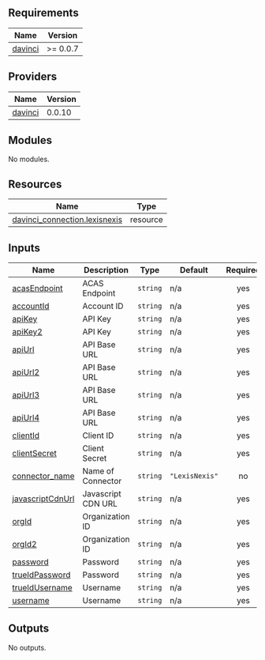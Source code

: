 <!-- BEGIN_TF_DOCS -->
## Requirements

| Name | Version |
|------|---------|
| <a name="requirement_davinci"></a> [davinci](#requirement\_davinci) | >= 0.0.7 |

## Providers

| Name | Version |
|------|---------|
| <a name="provider_davinci"></a> [davinci](#provider\_davinci) | 0.0.10 |

## Modules

No modules.

## Resources

| Name | Type |
|------|------|
| [davinci_connection.lexisnexis](https://registry.terraform.io/providers/samir-gandhi/davinci/latest/docs/resources/connection) | resource |

## Inputs

| Name | Description | Type | Default | Required |
|------|-------------|------|---------|:--------:|
| <a name="input_acasEndpoint"></a> [acasEndpoint](#input\_acasEndpoint) | ACAS Endpoint | `string` | n/a | yes |
| <a name="input_accountId"></a> [accountId](#input\_accountId) | Account ID | `string` | n/a | yes |
| <a name="input_apiKey"></a> [apiKey](#input\_apiKey) | API Key | `string` | n/a | yes |
| <a name="input_apiKey2"></a> [apiKey2](#input\_apiKey2) | API Key | `string` | n/a | yes |
| <a name="input_apiUrl"></a> [apiUrl](#input\_apiUrl) | API Base URL | `string` | n/a | yes |
| <a name="input_apiUrl2"></a> [apiUrl2](#input\_apiUrl2) | API Base URL | `string` | n/a | yes |
| <a name="input_apiUrl3"></a> [apiUrl3](#input\_apiUrl3) | API Base URL | `string` | n/a | yes |
| <a name="input_apiUrl4"></a> [apiUrl4](#input\_apiUrl4) | API Base URL | `string` | n/a | yes |
| <a name="input_clientId"></a> [clientId](#input\_clientId) | Client ID | `string` | n/a | yes |
| <a name="input_clientSecret"></a> [clientSecret](#input\_clientSecret) | Client Secret | `string` | n/a | yes |
| <a name="input_connector_name"></a> [connector\_name](#input\_connector\_name) | Name of Connector | `string` | `"LexisNexis"` | no |
| <a name="input_javascriptCdnUrl"></a> [javascriptCdnUrl](#input\_javascriptCdnUrl) | Javascript CDN URL | `string` | n/a | yes |
| <a name="input_orgId"></a> [orgId](#input\_orgId) | Organization ID | `string` | n/a | yes |
| <a name="input_orgId2"></a> [orgId2](#input\_orgId2) | Organization ID | `string` | n/a | yes |
| <a name="input_password"></a> [password](#input\_password) | Password | `string` | n/a | yes |
| <a name="input_trueIdPassword"></a> [trueIdPassword](#input\_trueIdPassword) | Password | `string` | n/a | yes |
| <a name="input_trueIdUsername"></a> [trueIdUsername](#input\_trueIdUsername) | Username | `string` | n/a | yes |
| <a name="input_username"></a> [username](#input\_username) | Username | `string` | n/a | yes |

## Outputs

No outputs.
<!-- END_TF_DOCS -->